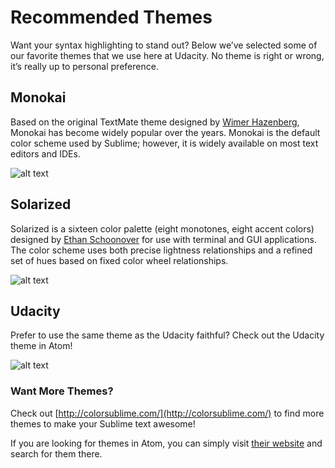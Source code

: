# Recommended Themes

Want your syntax highlighting to stand out? Below we’ve selected some of our favorite themes that we use here at Udacity. No theme is right or wrong, it’s really up to personal preference.

## Monokai

Based on the original TextMate theme designed by [Wimer Hazenberg](https://twitter.com/monokai), Monokai has become widely popular over the years. Monokai is the default color scheme used by Sublime; however, it is widely available on most text editors and IDEs.

![alt text](http://udacity.github.io/fend/lessons/L4/concepts/08-recommended-themes/monokai.png "Monokai Theme")

## Solarized

Solarized is a sixteen color palette (eight monotones, eight accent colors) designed by [Ethan Schoonover](https://twitter.com/ethanschoonover) for use with terminal and GUI applications. The color scheme uses both precise lightness relationships and a refined set of hues based on fixed color wheel relationships.

![alt text](http://udacity.github.io/fend/lessons/L4/concepts/08-recommended-themes/solarized.png "Solarized Theme")

## Udacity

Prefer to use the same theme as the Udacity faithful? Check out the Udacity theme in Atom!

![alt text](http://udacity.github.io/fend/lessons/L4/concepts/08-recommended-themes/udacity.png "Udacity Theme")

### Want More Themes?

Check out [http://colorsublime.com/](http://colorsublime.com/) to find more themes to make your Sublime text awesome!

If you are looking for themes in Atom, you can simply visit [their website](https://atom.io/) and search for them there.